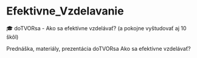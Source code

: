 # Efektivne_Vzdelavanie
🎓 doTVORsa - Ako sa efektívne vzdelávať? (a pokojne vyštudovať aj 10 škôl)

Prednáška, materiály, prezentácia doTVORsa Ako sa efektívne vzdelávať?
